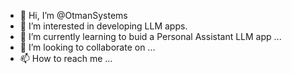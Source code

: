 - 👋 Hi, I’m @OtmanSystems
- 👀 I’m interested in developing LLM apps.
- 🌱 I’m currently learning to buid a Personal Assistant LLM app ...
- 💞️ I’m looking to collaborate on ...
- 📫 How to reach me ...

<!---
OtmanSystems/OtmanSystems is a ✨ special ✨ repository because its `README.md` (this file) appears on your GitHub profile.
You can click the Preview link to take a look at your changes.
--->
